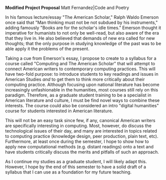 **Modified Project Proposal**
Matt Fernandez|Code and Poetry

In his famous lecture/essay "The American Scholar," Ralph Waldo Emerson once said that "Man thinking must not be not subdued by his instruments," adding famously "Books are for the scholar's idle times." Emerson thought it imperative for humanists to not only be well-read, but also aware of the era that they live in. He also believed that demands of new era called for new thoughts; that the only purpose in studying knowledge of the past was to be able apply it the problems of the present.

Taking a cue from Emerson's essay, I propose to create to a syllabus for a course called "Computing and The American Scholar" that will attempt to connect American writers to contemporary computing practices. This will have two-fold purpose: to introduce students to key readings and issues in American Studies *and* to get them to think more critically about their computing practice. Although focusing upon national literature has become increasingly unfashionable in the humanities, most courses still rely on this paradigm. Therefore, as a graduate student training to be a specialist in American literature and culture, I must be find novel ways to combine these interests. The course could also be considered an intro "digital humanities" course for students interested in American literature.

This will not be an easy task since few, if any, canonical American writers are specifically interesting in computing. Most, however, do discuss the technological issues of their day, and many are interested in topics related to computing practice (knowledge design, peer production, plain text, etc). Furthermore, at least once during the semester, I hope to show how to apply new computational methods (e.g. distant readings) onto a text and have students critically discuss the merits and pitfalls of such an approach.

As I continue my studies as a graduate student, I will likely adapt this. However, I hope by the end of this semester to have a solid draft of a syllabus that I can use as a foundation for my future teaching.
